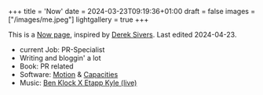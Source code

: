 +++
title = 'Now'
date = 2024-03-23T09:19:36+01:00
draft = false
images = ["/images/me.jpeg"]
lightgallery = true
+++

This is a [Now page](https://nownownow.com/about), inspired by [Derek Sivers](https://sive.rs/now). Last edited 2024-04-23.

- current Job: PR-Specialist
- Writing and bloggin' a lot
- Book: PR related
- Software: [Motion](https://www.usemotion.com) & [Capacities](https://capacities.io)
- Music: [Ben Klock X Etapp Kyle (live)](https://www.youtube.com/watch?v=fApV88zDpQM)
